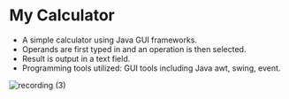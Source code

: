 # My Calculator
* A simple calculator using Java GUI frameworks.
* Operands are first typed in and an operation is then selected.
* Result is output in a text field.
* Programming tools utilized: GUI tools including Java awt, swing, event.

![recording (3)](https://user-images.githubusercontent.com/77496752/117147476-4bdc9380-ad83-11eb-8420-c22bea877df8.gif)
